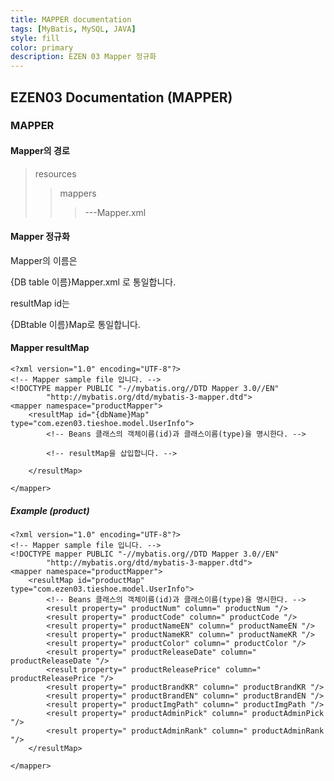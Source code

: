 ```yaml
---
title: MAPPER documentation
tags: [MyBatis, MySQL, JAVA]
style: fill
color: primary
description: EZEN 03 Mapper 정규화
---
```

## EZEN03 Documentation (MAPPER)

### MAPPER

#### Mapper의 경로

> resources
>
> > mappers
> >
> > > ---Mapper.xml



#### Mapper 정규화

Mapper의 이름은

{DB table 이름}Mapper.xml 로 통일합니다.

resultMap id는

{DBtable 이름}Map로 통일합니다.



#### Mapper resultMap

```mysql
<?xml version="1.0" encoding="UTF-8"?>
<!-- Mapper sample file 입니다. -->
<!DOCTYPE mapper PUBLIC "-//mybatis.org//DTD Mapper 3.0//EN"
        "http://mybatis.org/dtd/mybatis-3-mapper.dtd">
<mapper namespace="productMapper">
    <resultMap id="{dbName}Map" type="com.ezen03.tieshoe.model.UserInfo">
        <!-- Beans 클래스의 객체이름(id)과 클래스이름(type)을 명시한다. -->

		<!-- resultMap을 삽입합니다. -->

    </resultMap>

</mapper>
```



##### Example (product)

```mysql
<?xml version="1.0" encoding="UTF-8"?>
<!-- Mapper sample file 입니다. -->
<!DOCTYPE mapper PUBLIC "-//mybatis.org//DTD Mapper 3.0//EN"
        "http://mybatis.org/dtd/mybatis-3-mapper.dtd">
<mapper namespace="productMapper">
    <resultMap id="productMap" type="com.ezen03.tieshoe.model.UserInfo">
        <!-- Beans 클래스의 객체이름(id)과 클래스이름(type)을 명시한다. -->
        <result property=" productNum" column=" productNum "/>
        <result property=" productCode" column=" productCode "/>
        <result property=" productNameEN" column=" productNameEN "/>
        <result property=" productNameKR" column=" productNameKR "/>
        <result property=" productColor" column=" productColor "/>
        <result property=" productReleaseDate" column=" productReleaseDate "/>
        <result property=" productReleasePrice" column=" productReleasePrice "/>
        <result property=" productBrandKR" column=" productBrandKR "/>
        <result property=" productBrandEN" column=" productBrandEN "/>
        <result property=" productImgPath" column=" productImgPath "/>
        <result property=" productAdminPick" column=" productAdminPick "/>
        <result property=" productAdminRank" column=" productAdminRank "/>
    </resultMap>

</mapper>
```

